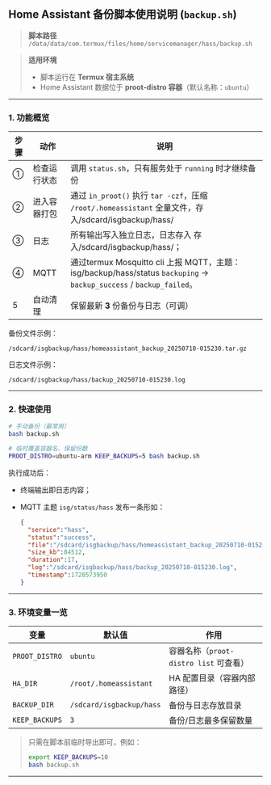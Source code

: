 ## Home Assistant 备份脚本使用说明 (`backup.sh`)

> **脚本路径**
> `/data/data/com.termux/files/home/servicemanager/hass/backup.sh`

> **适用环境**
>
> * 脚本运行在 **Termux 宿主系统**
> * Home Assistant 数据位于 **proot‑distro 容器**（默认名称：`ubuntu`）

---

### 1. 功能概览

| 步骤 | 动作        | 说明                                                           |
| -- | --------- | ------------------------------------------------------------ |
| ①  | 检查运行状态    | 调用 `status.sh`，只有服务处于 `running` 时才继续备份                       |
| ②  | 进入容器打包    | 通过 `in_proot()` 执行 `tar -czf`，压缩 `/root/.homeassistant` 全量文件，存入/sdcard/isgbackup/hass/ |
| ③  | 日志   | 所有输出写入独立日志，日志存入 存入/sdcard/isgbackup/hass/；                           |
| ④  | MQTT      | 通过termux Mosquitto cli 上报 MQTT，主题：isg/backup/hass/status `backuping` → `backup_success` / `backup_failed`。                                       |
| 5  | 自动清理      | 保留最新 **3** 份备份与日志（可调）                                        |

备份文件示例：

```
/sdcard/isgbackup/hass/homeassistant_backup_20250710-015230.tar.gz
```

日志文件示例：

```
/sdcard/isgbackup/hass/backup_20250710-015230.log
```

---

### 2. 快速使用

```bash
# 手动备份（最常用）
bash backup.sh

# 临时覆盖容器名、保留份数
PROOT_DISTRO=ubuntu-arm KEEP_BACKUPS=5 bash backup.sh
```

执行成功后：

* 终端输出即日志内容；
* MQTT 主题 `isg/status/hass` 发布一条形如：

  ```json
  {
    "service":"hass",
    "status":"success",
    "file":"/sdcard/isgbackup/hass/homeassistant_backup_20250710-015230.tar.gz",
    "size_kb":84512,
    "duration":17,
    "log":"/sdcard/isgbackup/hass/backup_20250710-015230.log",
    "timestamp":1720573950
  }
  ```

---

### 3. 环境变量一览

| 变量             | 默认值                    | 作用                            |
| -------------- | ---------------------- | ----------------------------- |
| `PROOT_DISTRO` | `ubuntu`               | 容器名称（`proot-distro list` 可查看） |
| `HA_DIR`       | `/root/.homeassistant` | HA 配置目录（容器内部路径）               |
| `BACKUP_DIR`   | `/sdcard/isgbackup/hass` | 备份与日志存放目录                     |
| `KEEP_BACKUPS` | `3`                    | 备份/日志最多保留数量                   |

> 只需在脚本前临时导出即可，例如：
>
> ```bash
> export KEEP_BACKUPS=10
> bash backup.sh
> ```

---
